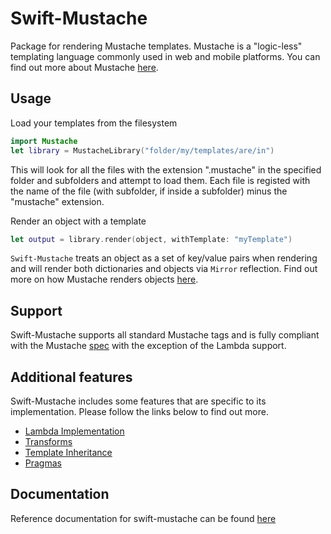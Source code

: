 # Swift-Mustache

Package for rendering Mustache templates. Mustache is a "logic-less" templating language commonly used in web and mobile platforms. You can find out more about Mustache [here](http://mustache.github.io/mustache.5.html).

## Usage

Load your templates from the filesystem 
```swift
import Mustache
let library = MustacheLibrary("folder/my/templates/are/in")
```
This will look for all the files with the extension ".mustache" in the specified folder and subfolders and attempt to load them. Each file is registed with the name of the file (with subfolder, if inside a subfolder) minus the "mustache" extension.

Render an object with a template 
```swift
let output = library.render(object, withTemplate: "myTemplate")
```
`Swift-Mustache` treats an object as a set of key/value pairs when rendering and will render both dictionaries and objects via `Mirror` reflection. Find out more on how Mustache renders objects [here](https://docs.hummingbird.codes/2.0/documentation/hummingbird/mustachesyntax).

## Support

Swift-Mustache supports all standard Mustache tags and is fully compliant with the Mustache [spec](https://github.com/mustache/spec) with the exception of the Lambda support.  

## Additional features

Swift-Mustache includes some features that are specific to its implementation. Please follow the links below to find out more.

- [Lambda Implementation](https://docs.hummingbird.codes/2.0/documentation/hummingbird/mustachefeatures#Lambdas)
- [Transforms](https://docs.hummingbird.codes/2.0/documentation/hummingbird/mustachefeatures#Transforms)
- [Template Inheritance](https://docs.hummingbird.codes/2.0/documentation/hummingbird/mustachefeatures#Template-inheritance-and-parents)
- [Pragmas](https://docs.hummingbird.codes/2.0/documentation/hummingbird/mustachefeatures#PragmasConfiguration-variables)

## Documentation

Reference documentation for swift-mustache can be found [here](https://docs.hummingbird.codes/2.0/documentation/mustache)
